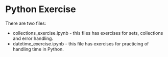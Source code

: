 # Python Exercise

There are two files:
- collections_exercise.ipynb - this files has exercises for sets, collections and error handling.
- datetime_exercise.ipynb - this file has exercises for practicing of handling time in Python.

